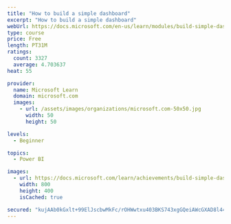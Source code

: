 ```yaml
---
title: "How to build a simple dashboard"
excerpt: "How to build a simple dashboard"
webUrl: https://docs.microsoft.com/en-us/learn/modules/build-simple-dashboard/
type: course
price: Free
length: PT31M
ratings:
  count: 3327
  average: 4.703637
heat: 55

provider:
  name: Microsoft Learn
  domain: microsoft.com
  images:
    - url: /assets/images/organizations/microsoft.com-50x50.jpg
      width: 50
      height: 50

levels:
  - Beginner

topics:
  - Power BI

images:
  - url: https://docs.microsoft.com/learn/achievements/build-simple-dashboard-social.png
    width: 800
    height: 400
    isCached: true

secured: "kujAAb0kGxlt+99ElJscbwMkFc/rOHWwtxu403BKS743xgGQeiAWcGXAD8l44XItY/Ti2J4QiN3yUg1Yqwyut+5oNPzNXPGiqXBUr8NuJjruXBxX2TW10XUw3fN31FmPOHVgeApYBZW/uCqFf2IaU9tcPNKy5V6eGnjHU9TC+4zrxJqMEyRZPH+2cgcSTuJWLSVZJcro1B8u4KlSbuYYJxKp92obNgTf4E4RMNFH/SLNGjlx87DBTitf3T+3nCT4MQYG8i8bRIANqipaPeAL7gbsJ634S2JTH+s0UmUC6INep+5yI+7cUCCj7tBZw/ArY/OL5zA4Sq3vdQASzxAit1I34PZ5eb7kWzthBwE8Hr7GyoYQAeW2yosVF6Ktso1hhiHRuHbcM4NZqQc6Hdve6hqRxSt5Yd5lRqEUfcOv0pA=;q3wJJeOvPToOQ8cjrYaa0Q=="
---
```


